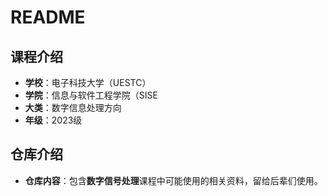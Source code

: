 # README
## 课程介绍
- **学校**：电子科技大学（UESTC）
- **学院**：信息与软件工程学院（SISE
- **大类**：数字信息处理方向
- **年级**：2023级
## 仓库介绍
- **仓库内容**：包含**数字信号处理**课程中可能使用的相关资料，留给后辈们使用。